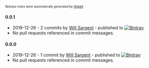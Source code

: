 <sup><sup>*Release notes were automatically generated by [Shipkit](http://shipkit.org/)*</sup></sup>

#### 0.0.1
 - 2019-12-26 - 2 commits by [Will Sargent](https://github.com/wsargent) - published to [![Bintray](https://img.shields.io/badge/Bintray-0.0.1-green.svg)](https://bintray.com/tersesystems/maven/jmxmvc/0.0.1)
 - No pull requests referenced in commit messages.

#### 0.0.0
 - 2019-12-26 - 1 commit by [Will Sargent](https://github.com/wsargent) - published to [![Bintray](https://img.shields.io/badge/Bintray-0.0.0-green.svg)](https://bintray.com/tersesystems/maven/jmxmvc/0.0.0)
 - No pull requests referenced in commit messages.

